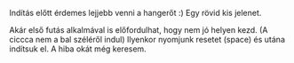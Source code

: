 Indítás előtt érdemes lejjebb venni a hangerőt :)
Egy rövid kis jelenet.

Akár első futás alkalmával is előfordulhat, hogy nem jó helyen kezd. (A ciccca nem a bal széléről indul) Ilyenkor nyomjunk resetet (space) és utána indítsuk el.  A hiba okát még keresem.
